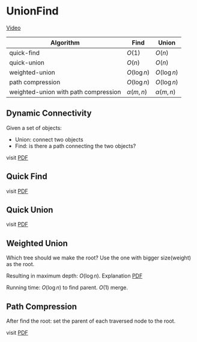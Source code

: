 # UnionFind

<span class="center-menu">[Video](https://www.youtube.com/watch?v=se_Ty3xSSSw&t=270s)</span>

| Algorithm                            | Find        | Union       |
| ------------------------------------ | ----------- | ----------- |
| quick-find                           | $O(1)$      | $O(n)$      |
| quick-union                          | $O(n)$      | $O(n)$      |
| weighted-union                       | $O(\log n)$ | $O(\log n)$ |
| path compression                     | $O(\log n)$ | $O(\log n)$            |
| weighted-union with path compression |  $\alpha(m,n)$           | $\alpha(m,n)$            |
## Dynamic Connectivity

Given a set of objects:

- Union: connect two objects
- Find: is there a path connecting the two objects?

visit [PDF](CS2040_13.UnionFind.pdf#page=12)

## Quick Find

visit [PDF](CS2040_13.UnionFind.pdf#page=23)

## Quick Union

visit [PDF](CS2040_13.UnionFind.pdf#page=34)
## Weighted Union

Which tree should we make the root? Use the one with bigger size(weight) as the root. 

Resulting in maximum depth: $O(\log n)$. Explanation [PDF](CS2040_13.UnionFind.pdf#page=83)

Running time: $O(\log n)$ to find parent. $O(1)$ merge.


## Path Compression

After find the root: set the parent of each traversed node to the root.

visit [PDF](CS2040_13.UnionFind.pdf#page=97)

